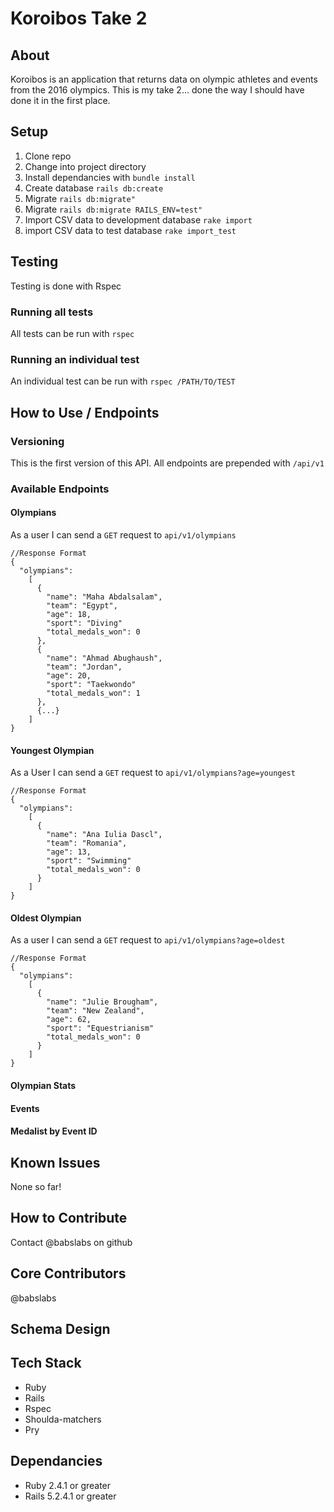 # Koroibos Take 2

## About
Koroibos is an application that returns data on olympic athletes and events from the 2016 olympics. This is my take 2... done the way I should have done it in the first place.

## Setup
1. Clone repo
1. Change into project directory
1. Install dependancies with `bundle install`
1. Create database `rails db:create`
1. Migrate `rails db:migrate"`
1. Migrate `rails db:migrate RAILS_ENV=test"`
1. Import CSV data to development database `rake import`
1. import CSV data to test database `rake import_test`

## Testing
Testing is done with Rspec

### Running all tests
All tests can be run with `rspec`

### Running an individual test
An individual test can be run with `rspec /PATH/TO/TEST`

## How to Use / Endpoints

### Versioning
This is the first version of this API. All endpoints are prepended with `/api/v1`

### Available Endpoints
#### Olympians
As a user I can send a `GET` request to `api/v1/olympians`

```
//Response Format
{
  "olympians":
    [
      {
        "name": "Maha Abdalsalam",
        "team": "Egypt",
        "age": 18,
        "sport": "Diving"
        "total_medals_won": 0
      },
      {
        "name": "Ahmad Abughaush",
        "team": "Jordan",
        "age": 20,
        "sport": "Taekwondo"
        "total_medals_won": 1
      },
      {...}
    ]
}
```

#### Youngest Olympian
As a User I can send a `GET` request to `api/v1/olympians?age=youngest`

```
//Response Format
{
  "olympians":
    [
      {
        "name": "Ana Iulia Dascl",
        "team": "Romania",
        "age": 13,
        "sport": "Swimming"
        "total_medals_won": 0
      }
    ]
}
```

#### Oldest Olympian
As a user I can send a `GET` request to `api/v1/olympians?age=oldest`

```
//Response Format
{
  "olympians":
    [
      {
        "name": "Julie Brougham",
        "team": "New Zealand",
        "age": 62,
        "sport": "Equestrianism"
        "total_medals_won": 0
      }
    ]
}
```

#### Olympian Stats
#### Events
#### Medalist by Event ID

## Known Issues
None so far!

## How to Contribute
Contact @babslabs on github

## Core Contributors
@babslabs

## Schema Design

## Tech Stack
- Ruby
- Rails
- Rspec
- Shoulda-matchers
- Pry

## Dependancies
- Ruby 2.4.1 or greater
- Rails 5.2.4.1 or greater